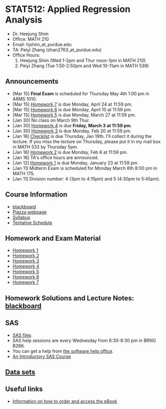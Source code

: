 # STAT512: Applied Regression Analysis
* Dr. Heejung Shim
* Office: MATH 210 
* Email: hjshim_at_purdue.edu
* TA: Peiyi Zhang (zhan2763_at_purdue.edu) 
* Office Hours:
  1. Heejung Shim (Wed 1-2pm and Thur noon-1pm in MATH 210)
  2. Peiyi Zhang (Tue 1:50-2:50pm and Wed 10-11am in MATH 539)

## Announcements
* [Mar 15] **Final Exam** is scheduled for Thursday May 4th 1:00 pm in ARMS 1010.
* [Mar 15] [Homework 7](https://github.com/heejungshim/STAT512/blob/master/homework/stat512spring17prob7.pdf) is due Monday, April 24 at 11:59 pm.
* [Mar 15] [Homework 6](https://github.com/heejungshim/STAT512/blob/master/homework/stat512spring17prob6.pdf) is due Monday, April 10 at 11:59 pm.
* [Mar 15] [Homework 5](https://github.com/heejungshim/STAT512/blob/master/homework/stat512spring17prob5.pdf) is due Monday, March 27 at 11:59 pm.
* [Jan 30] No class on March 9th Thur.
* [Jan 30] [Homework 4](https://github.com/heejungshim/STAT512/blob/master/homework/stat512spring17prob4.pdf) is due **Friday, March 3 at 11:59 pm**.
* [Jan 30] [Homework 3](https://github.com/heejungshim/STAT512/blob/master/homework/stat512spring17prob3.pdf) is due Monday, Feb 20 at 11:59 pm.
* [Jan 16] [Checklist](https://github.com/heejungshim/STAT512/blob/master/etc/Checklist.pdf) is due Thursday, Jan 19th. I'll collect it during the lecture. If you miss the lecture on Thursday, please put it in my mail box in MATH 533 by Thursday 5pm. 
* [Jan 16] [Homework 2](https://github.com/heejungshim/STAT512/blob/master/homework/stat512spring17prob2.pdf) is due Monday, Feb 6 at 11:59 pm.
* [Jan 16] TA's office hours are announced. 
* [Jan 12] [Homework 1](https://github.com/heejungshim/STAT512/blob/master/homework/stat512spring17prob1.pdf) is due Monday, January 23 at 11:59 pm.
* [Jan 11] Midterm Exam is scheduled for Monday March 6th 8:00 pm in MATH 175.
* [Jan 11] Division number: 4 (3pm to 4:15pm) and 5 (4:30pm to 5:45pm).

## Course Information
* [blackboard](https://mycourses.purdue.edu/) 
* [Piazza webpage](https://piazza.com/purdue/spring2017/stat512/home)
* [Syllabus](https://github.com/heejungshim/STAT512/blob/master/etc/Stat512Spring17Syllabus.pdf)
* [Tentative Schedule](https://github.com/heejungshim/STAT512/blob/master/etc/Stat512Spring17Schedule.pdf)

## Homework and Exam Material
* [Homework 1](https://github.com/heejungshim/STAT512/blob/master/homework/stat512spring17prob1.pdf) 
* [Homework 2](https://github.com/heejungshim/STAT512/blob/master/homework/stat512spring17prob2.pdf)
* [Homework 3](https://github.com/heejungshim/STAT512/blob/master/homework/stat512spring17prob3.pdf) 
* [Homework 4](https://github.com/heejungshim/STAT512/blob/master/homework/stat512spring17prob4.pdf)
* [Homework 5](https://github.com/heejungshim/STAT512/blob/master/homework/stat512spring17prob5.pdf)
* [Homework 6](https://github.com/heejungshim/STAT512/blob/master/homework/stat512spring17prob6.pdf)
* [Homework 7](https://github.com/heejungshim/STAT512/blob/master/homework/stat512spring17prob7.pdf)


## Homework Solutions and Lecture Notes: [blackboard](https://mycourses.purdue.edu/) 

## SAS
* [SAS files](https://github.com/heejungshim/STAT512/tree/master/SASfiles)
* SAS help sessions are every Wednesday from 6:30-8:30 pm in BRNG B286. 
* You can get a help from [the software help office](http://www.stat.purdue.edu/scs/help/software_consulting_schedule.html).
* [An Introductory SAS Course](http://www.stat.purdue.edu/docs/scs/SASshortcourse.pdf)

## [Data sets](https://github.com/heejungshim/STAT512/tree/master/dataset)

## Useful links 
* [Information on how to order and access the eBook](http://www.stat.purdue.edu/~wsharaba/stat512/eBookstore.pdf)
